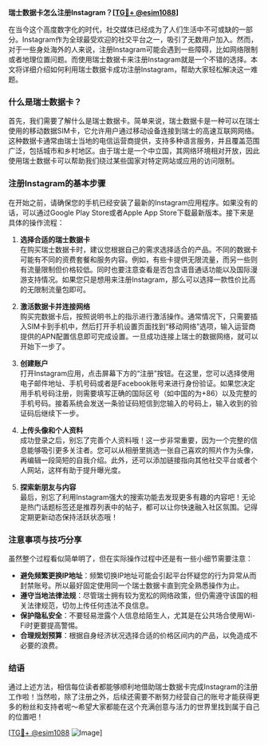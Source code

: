 **瑞士数据卡怎么注册Instagram？[[TG💪+ @esim1088](https://t.me/s/esim1088)]**

在当今这个高度数字化的时代，社交媒体已经成为了人们生活中不可或缺的一部分。Instagram作为全球最受欢迎的社交平台之一，吸引了无数用户加入。然而，对于一些身处海外的人来说，注册Instagram可能会遇到一些障碍，比如网络限制或者地理位置问题。而使用瑞士数据卡来注册Instagram就是一个不错的选择。本文将详细介绍如何利用瑞士数据卡成功注册Instagram，帮助大家轻松解决这一难题。

### 什么是瑞士数据卡？

首先，我们需要了解什么是瑞士数据卡。简单来说，瑞士数据卡是一种可以在瑞士使用的移动数据SIM卡，它允许用户通过移动设备连接到瑞士的高速互联网网络。这种数据卡通常由瑞士当地的电信运营商提供，支持多种语言服务，并且覆盖范围广泛，包括城市和乡村地区。由于瑞士是一个中立国，其网络环境相对开放，因此使用瑞士数据卡可以帮助我们绕过某些国家对特定网站或应用的访问限制。

### 注册Instagram的基本步骤

在开始之前，请确保您的手机已经安装了最新的Instagram应用程序。如果没有的话，可以通过Google Play Store或者Apple App Store下载最新版本。接下来是具体的操作流程：

1. **选择合适的瑞士数据卡**  
   在购买瑞士数据卡时，建议您根据自己的需求选择适合的产品。不同的数据卡可能有不同的资费套餐和服务内容。例如，有些卡提供无限流量，而另一些则有流量限制但价格较低。同时也要注意查看是否包含语音通话功能以及国际漫游支持情况。如果您只是想用来注册Instagram，那么可以选择一款性价比高的无限制流量包即可。

2. **激活数据卡并连接网络**  
   购买完数据卡后，按照说明书上的指示进行激活操作。通常情况下，只需要插入SIM卡到手机中，然后打开手机设置页面找到“移动网络”选项，输入运营商提供的APN配置信息即可完成设置。一旦成功连接上瑞士的数据网络，就可以开始下一步了。

3. **创建账户**  
   打开Instagram应用，点击屏幕下方的“注册”按钮。在这里，您可以选择使用电子邮件地址、手机号码或者是Facebook账号来进行身份验证。如果您决定用手机号码注册，则需要填写正确的国际区号（如中国的为+86）以及完整的手机号码。接着系统会发送一条验证码短信到您输入的号码上，输入收到的验证码后继续下一步。

4. **上传头像和个人资料**  
   成功登录之后，别忘了完善个人资料哦！这一步非常重要，因为一个完整的信息能够吸引更多关注者。您可以从相册里挑选一张自己喜欢的照片作为头像，再编辑一段简短的自我介绍。此外，还可以添加链接指向其他社交平台或者个人网站，这样有助于提升曝光度。

5. **探索新朋友与内容**  
   最后，别忘了利用Instagram强大的搜索功能去发现更多有趣的内容吧！无论是热门话题标签还是推荐列表中的帖子，都可以让你快速融入社区氛围。记得定期更新动态保持活跃状态哦！

### 注意事项与技巧分享

虽然整个过程看似简单明了，但在实际操作过程中还是有一些小细节需要注意：

- **避免频繁更换IP地址**：频繁切换IP地址可能会引起平台怀疑您的行为异常从而封禁账号。所以最好固定使用同一个瑞士数据卡直到完全熟悉操作为止。
- **遵守当地法律法规**：尽管瑞士拥有较为宽松的网络政策，但仍需遵守该国的相关法律规范，切勿上传任何违法不良信息。
- **保护隐私安全**：不要轻易泄露个人信息给陌生人，尤其是在公共场合使用Wi-Fi时更要提高警惕。
- **合理规划预算**：根据自身经济状况选择合适的价格区间内的产品，以免造成不必要的浪费。

### 结语

通过上述方法，相信每位读者都能够顺利地借助瑞士数据卡完成Instagram的注册工作啦！当然啦，除了注册之外，后续还需要不断努力经营自己的账号才能获得更多的粉丝和支持者呢～希望大家都能在这个充满创意与活力的世界里找到属于自己的位置吧！

[[TG💪+ @esim1088](https://t.me/s/esim1088) ![Image](https://i.postimg.cc/4NQfJmqS/Snipaste-2025-05-13-00-14-12.png)]